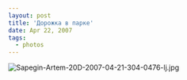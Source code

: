 ```yaml
---
layout: post
title: 'Дорожка в парке'
date: Apr 22, 2007
tags:
  - photos
---
```


![Sapegin-Artem-20D-2007-04-21-304-0476-lj.jpg](upload://Sapegin-Artem-20D-2007-04-21-304-0476-lj.jpg)
